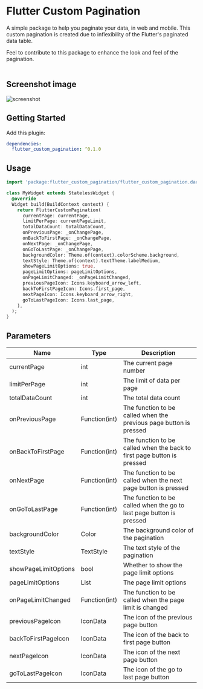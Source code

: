 # Flutter Custom Pagination

A simple package to help you paginate your data, in web and mobile. This custom pagination is created due to inflexibility of the Flutter's paginated data table.

Feel to contribute to this package to enhance the look and feel of the pagination.
<br><br>

## Screenshot image

![screenshot](https://github.com/kimmanwky/flutter_custom_pagination/blob/master/Screenshot_1.png?raw=true&width=300)



## Getting Started

Add this plugin:

```yaml
dependencies:
  flutter_custom_pagination: ^0.1.0
```

## Usage

```dart
import 'package:flutter_custom_pagination/flutter_custom_pagination.dart';

class MyWidget extends StatelessWidget {
  @override
  Widget build(BuildContext context) {
    return FlutterCustomPagination(
      currentPage: currentPage,
      limitPerPage: currentPageLimit,
      totalDataCount: totalDataCount,
      onPreviousPage: _onChangePage,
      onBackToFirstPage: _onChangePage,
      onNextPage: _onChangePage,
      onGoToLastPage: _onChangePage,
      backgroundColor: Theme.of(context).colorScheme.background,
      textStyle: Theme.of(context).textTheme.labelMedium,
      showPageLimitOptions: true,
      pageLimitOptions: pageLimitOptions,
      onPageLimitChanged: _onPageLimitChanged,
      previousPageIcon: Icons.keyboard_arrow_left,
      backToFirstPageIcon: Icons.first_page,
      nextPageIcon: Icons.keyboard_arrow_right,
      goToLastPageIcon: Icons.last_page,
    ),
  );
}
```

## Parameters

| Name | Type | Description |
| --- | --- | --- |
| currentPage | int | The current page number |
| limitPerPage | int | The limit of data per page |
| totalDataCount | int | The total data count |
| onPreviousPage | Function(int) | The function to be called when the previous page button is pressed |
| onBackToFirstPage | Function(int) | The function to be called when the back to first page button is pressed |
| onNextPage | Function(int) | The function to be called when the next page button is pressed |
| onGoToLastPage | Function(int) | The function to be called when the go to last page button is pressed |
| backgroundColor | Color | The background color of the pagination |
| textStyle | TextStyle | The text style of the pagination |
| showPageLimitOptions | bool | Whether to show the page limit options |
| pageLimitOptions | List<int> | The page limit options |
| onPageLimitChanged | Function(int) | The function to be called when the page limit is changed |
| previousPageIcon | IconData | The icon of the previous page button |
| backToFirstPageIcon | IconData | The icon of the back to first page button |
| nextPageIcon | IconData | The icon of the next page button |
| goToLastPageIcon | IconData | The icon of the go to last page button |


